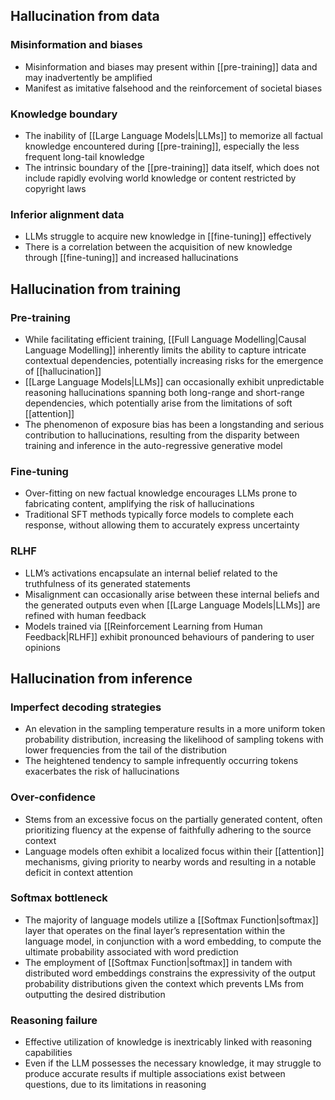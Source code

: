 ## Hallucination from data

### Misinformation and biases

- Misinformation and biases may present within [[pre-training]] data and may inadvertently be amplified
- Manifest as imitative falsehood and the reinforcement of societal biases

### Knowledge boundary

- The inability of [[Large Language Models|LLMs]] to memorize all factual knowledge encountered during [[pre-training]], especially the less frequent long-tail knowledge
- The intrinsic boundary of the [[pre-training]] data itself, which does not include rapidly evolving world knowledge or content restricted by copyright laws

### Inferior alignment data

- LLMs struggle to acquire new knowledge in [[fine-tuning]] effectively
- There is a correlation between the acquisition of new knowledge through [[fine-tuning]] and increased hallucinations

## Hallucination from training

### Pre-training

- While facilitating efficient training, [[Full Language Modelling|Causal Language Modelling]] inherently limits the ability to capture intricate contextual dependencies, potentially increasing risks for the emergence of [[hallucination]]
- [[Large Language Models|LLMs]] can occasionally exhibit unpredictable reasoning hallucinations spanning both long-range and short-range dependencies, which potentially arise from the limitations of soft [[attention]]
- The phenomenon of exposure bias has been a longstanding and serious contribution to hallucinations, resulting from the disparity between training and inference in the auto-regressive generative model

### Fine-tuning

- Over-fitting on new factual knowledge encourages LLMs prone to fabricating content, amplifying the risk of hallucinations
- Traditional SFT methods typically force models to complete each response, without allowing them to accurately express uncertainty

### RLHF

- LLM’s activations encapsulate an internal belief related to the truthfulness of its generated statements
- Misalignment can occasionally arise between these internal beliefs and the generated outputs even when [[Large Language Models|LLMs]] are refined with human feedback
- Models trained via [[Reinforcement Learning from Human Feedback|RLHF]] exhibit pronounced behaviours of pandering to user opinions

## Hallucination from inference

### Imperfect decoding strategies

- An elevation in the sampling temperature results in a more uniform token probability distribution, increasing the likelihood of sampling tokens with lower frequencies from the tail of the distribution
- The heightened tendency to sample infrequently occurring tokens exacerbates the risk of hallucinations

### Over-confidence

- Stems from an excessive focus on the partially generated content, often prioritizing fluency at the expense of faithfully adhering to the source context
- Language models often exhibit a localized focus within their [[attention]] mechanisms, giving priority to nearby words and resulting in a notable deficit in context attention

### Softmax bottleneck

- The majority of language models utilize a [[Softmax Function|softmax]] layer that operates on the final layer’s representation within the language model, in conjunction with a word embedding, to compute the ultimate probability associated with word prediction
- The employment of [[Softmax Function|softmax]] in tandem with distributed word embeddings constrains the expressivity of the output probability distributions given the context which prevents LMs from outputting the desired distribution

### Reasoning failure

- Effective utilization of knowledge is inextricably linked with reasoning capabilities
- Even if the LLM possesses the necessary knowledge, it may struggle to produce accurate results if multiple associations exist between questions, due to its limitations in reasoning
